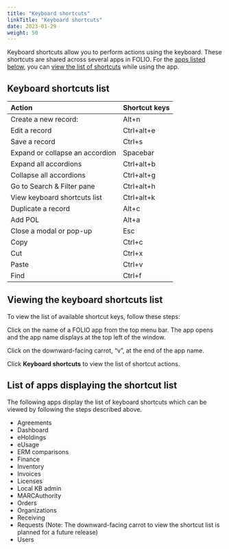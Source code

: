 ```yaml
---
title: "Keyboard shortcuts"
linkTitle: "Keyboard shortcuts"
date: 2023-01-29
weight: 50
---
```


Keyboard shortcuts allow you to perform actions using the keyboard.  These shortcuts are shared across several apps in FOLIO.  For the [apps listed below](#list-of-apps-displaying-the-shortcut-list), you can [view the list of shortcuts](#viewing-the-keyboard-shortcuts-list) while using the app.  

## Keyboard shortcuts list


| Action                           | Shortcut keys |
| :------------------------------- | :------------ |
| Create a new record:             | Alt+n         |
| Edit a record                    | Ctrl+alt+e    |
| Save a record                    | Ctrl+s        |
| Expand or collapse an accordion  | Spacebar      |
| Expand all accordions            | Ctrl+alt+b    |
| Collapse all accordions          | Ctrl+alt+g    |
| Go to Search & Filter pane       | Ctrl+alt+h    |
| View keyboard shortcuts list     | Ctrl+alt+k    |
| Duplicate a record               | Alt+c         |
| Add POL                          | Alt+a         |
| Close a modal or pop-up          | Esc           |
| Copy                             | Ctrl+c        |
| Cut                              | Ctrl+x        |
| Paste                            | Ctrl+v        |
| Find                             | Ctrl+f        |




## Viewing the keyboard shortcuts list 

To view the list of available shortcut keys, follow these steps:


Click on the name of a FOLIO app from the top menu bar.  The app opens and the app name displays at the top left of the window.


Click on the downward-facing carrot, “v”, at the end of the app name.  


Click **Keyboard shortcuts** to view the list of shortcut actions.


## List of apps displaying the shortcut list

The following apps display the list of keyboard shortcuts which can be viewed by following the steps described above.  

*   Agreements
*   Dashboard
*   eHoldings
*   eUsage
*   ERM comparisons
*   Finance
*   Inventory
*   Invoices
*   Licenses
*   Local KB admin
*   MARCAuthority
*   Orders
*   Organizations
*   Receiving
*   Requests (Note: The downward-facing carrot to view the shortcut list is planned for a future release)
*   Users
